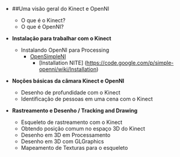 * ##Uma visão geral do Kinect e OpenNI 
    * O que é o Kinect?
    * O que é OpenNI?

* **Instalação para trabalhar com o Kinect**
    * Instalando OpenNI para Processing
        * [OpenSimpleNI](https://code.google.com/p/simple-openni/)
            * [Installation NITE] (https://code.google.com/p/simple-openni/wiki/Installation)

* **Noções básicas da câmara Kinect e OpenNI**
    * Desenho de profundidade com o Kinect 
    * Identificação de pessoas em uma cena com o Kinect 

* **Rastreamento e Desenho / Tracking and Drawing** 
    * Esqueleto de rastreamento com o Kinect 
    * Obtendo posição comum no espaço 3D do Kinect 
    * Desenho em 3D em Processamento 
    * Desenho em 3D com GLGraphics 
    * Mapeamento de Texturas para o esqueleto